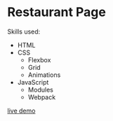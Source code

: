 # Restaurant Page

Skills used:
- HTML
- CSS
  - Flexbox
  - Grid
  - Animations
- JavaScript
  - Modules
  - Webpack
  
[live demo](https://alexciobanu47.github.io/restaurant-page/)
